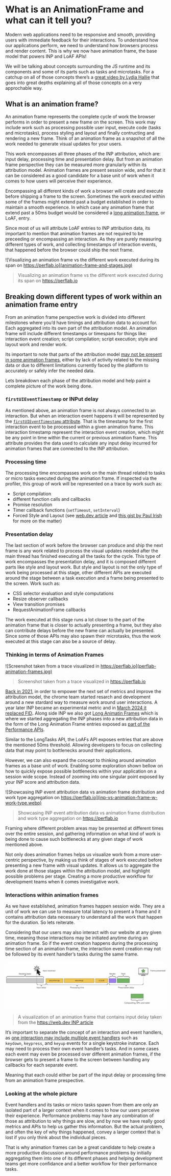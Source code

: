 # What is an AnimationFrame and what can it tell you?

Modern web applications need to be responsive and smooth, providing users with immediate feedback for their interactions. To understand how our applications perform, we need to understand how browsers process and render content. This is why we now have animation frame, the base model that powers INP and LoAF APIs!

We will be talking about concepts surrounding the JS runtime and its components and some of its parts such as tasks and microtasks. For a catchup on all of those concepts there’s a [great video by Lydia Hallie](https://www.youtube.com/watch?v=eiC58R16hb8) that goes into great depths explaining all of those concepts on a very approchable way.

## What is an animation frame?

An animation frame represents the complete cycle of work the browser performs in order to present a new frame on the screen. This work may include work such as processing possible user input, execute code (tasks and microtasks), process styling and layout and finally contructing and rendering a new frame. Think of an animation frame as a snapshot of all the work needed to generate visual updates for your users.

This work encompasses all three phases of the INP attribution, which are: input delay, processing time and presentation delay. But from an animation frame perspective they can be measured more granularly within its attribution model. Animation frames are present session wide, and for that it can be considered as a good candidate for a base unit of work when it comes to how users will perceive their experience.

Encompassing all different kinds of work a browser will create and execute before shipping a frame to the screen. Sometimes the work executed within some of the frames might extend past a budget established in order to maintain a smooth experience. In which case any animation frame that extend past a 50ms budget would be considered a [long animation frame](https://developer.chrome.com/docs/web-platform/long-animation-frames), or LoAF, entry.

Since most of us will attribute LoAF entries to INP attribution data, its important to mention that animation frames are not required to be preceeding or encompassing an interaction. As they are purely measuring different types of work, and collecting timestamps of interaction events, that happened before the browser could ship the next frame.

![Visualizing an animation frame vs the different work executed during its span on https://perflab.io](animation-frame-and-stages.jpg)
> Visualizing an animation frame vs the different work executed during its span on https://perflab.io

## Breaking down different types of work within an animation frame entry

From an animation frame perspective work is divided into different milestones where you’d have timings and attribution data to account for. Each aggregated into its own part of the attribution model. An animation frame will include different timestamps or timespans for things like: interaction event creation; script compilation; script execution; style and layout work and render work.

Its important to note that parts of the attribution model [may not be present in some animation frames](https://developer.chrome.com/docs/web-platform/long-animation-frames#no-script), either by lack of activity related to the missing data or due to different limitations currently faced by the platform to accurately or safely infer the needed data.

Lets breakdown each phase of the attribution model and help paint a complete picture of the work being done.

### `firstUIEventTimestamp` or INPut delay

As mentioned above, an animation frame is not always connected to an interaction. But when an interaction event happens it will be represented by the [`firstUIEventTimestamp` attribute](https://developer.chrome.com/docs/web-platform/long-animation-frames#frame_timestamps_and_durations). That is the timestamp for the first interaction event to be processed within a given animation frame. This interaction timestamp represent the interaction event creation, which might be any point in time within the current or previous animation frame. This attribute provides the data used to calculate any input delay incurred for animation frames that are connected to the INP attribution.

### Processing time

The processing time encompasses work on the main thread related to tasks or micro tasks executed during the animation frame. If inspected via the profiler, this group of work will be represented on a trace by work such as:

- Script compilation
- different function calls and callbacks
- Promise resolution
- Timer callback functions (`setTimeout`, `setInterval`)
- Forced Style and Layout (see [web.dev article](https://web.dev/articles/avoid-large-complex-layouts-and-layout-thrashing) and [this gist by Paul Irish](https://gist.github.com/paulirish/5d52fb081b3570c81e3a) for more on the matter)

### Presentation delay

The last section of work before the browser can produce and ship the next frame is any work related to process the visual updates needed after the main thread has finished executing all the tasks for the cycle. This type of work encompasses the presentation delay, and it is composed different parts like style and layout work. But style and layout is not the only type of work being processed at this stage, other different APIs are executed around the stage between a task execution and a frame being presented to the screen. Work such as:

- CSS selector evaluation and style computations
- Resize observer callbacks
- View transition promises
- RequestAnimationFrame callbacks

The work executed at this stage runs a lot closer to the part of the animation frame that is closer to actually presenting a frame, but they also can contribute delays before the new frame can actually be presented. Since some of those APIs may also spawn their microtasks, thus the work executed at this stage can also be a source of delay.

### Thinking in terms of Animation Frames

![Screenshot taken from a trace visualized in https://perflab.io](perflab-animation-frames.jpg)
> Screenshot taken from a trace visualized in https://perflab.io

[Back in 2021](https://web.dev/blog/better-responsiveness-metric), in order to empower the next set of metrics and improve the attribution model, the chrome team started resarch and development around a new stardard way to measure work around user interactions. A year later INP became an experimental metric and in [March 2024 it replaced FID](https://web.dev/blog/inp-cwv-march-12)**.** Along side INP we also got [Long Animatin Frames](https://github.com/w3c/long-animation-frames) which is where we started aggregating the INP phases into a new attribution data in the form of the Long Animation Frame entries exposed as [part of the Performance APIs](https://developer.mozilla.org/en-US/docs/Web/API/Performance_API/Long_animation_frame_timing).

Similar to the LongTasks API, the LoAFs API exposes entries that are above the mentioned 50ms threshold. Allowing developers to focus on collecting data that may point to bottlenecks around their applications.

However, we can also expand the concept to thinking around animation frames as a base unit of work. Enabling some exploration shown bellow on how to quickly expose possible bottlenecks within your application on a session wide scope. Instead of zooming into one singular point exposed by your INP score and attribution data.

![Showcasing INP event attribution data vs animation frame distribution and work type aggregation on https://perflab.io](inp-vs-animation-frame-w-work-type.webp)
> Showcasing INP event attribution data vs animation frame distribution and work type aggregation on https://perflab.io

Framing where different problem areas may be presented at different times over the entire session, and gathering information on what kind of work is being done to cause such bottlenecks at any given stage of work mentioned above.

Not only does animation frames helps us visualize work from a more user-centric perspective, by making us think of stages of work executed before presenting a new frame with visual updates. It allows us to aggregate the work done at those stages within the attribution model, and highlight possible problems per stage. Creating a more productive workflow for development teams when it comes investigative work.

### Interactions within animation frames

As we have established, animation frames happen session wide. They are a unit of work we can use to measure total latency to present a frame and it contains attribution data necessary to understand all the work that happen for the duration. So lets reiterate.

Considering that our users may also interact with our website at any given time, meaning those interactions may be initiated anytime during an animation frame. So if the event creation happens during the processing time section of an animation frame, the interaction event creation may not be followed by its event handler’s tasks during the same frame.

![A visualization of an animation frame that contains input delay taken from the [https://web.dev INP article](https://web.dev/articles/inp)](inp-image.jpg)
> A visualization of an animation frame that contains input delay taken from the [https://web.dev INP article](https://web.dev/articles/inp)

It’s important to separate the concept of an interaction and event handlers, as [one interaction may include multiple event handlers](https://web.dev/articles/inp#whats_in_an_interaction) such as `keydown`, `keypress`, and `keyup` events for a single keystroke instance. Each may need to process their own event handler’s tasks. And in some cases each event may even be processed over different animation frames, if the browser gets to present a frame to the screen between handling any callbacks for each separate event.

Meaning that each could either be part of the input delay or processing time from an animation frame prespective.

### Looking at the whole picture

Event handlers and its tasks or micro tasks spawn from them are only an isolated part of a larger context when it comes to how our users perceive their experience. Performance problems may have any combination of those as attribution to why things are slow, and by now we have really good metrics and APIs to help us gather this information. But the actual problem, and often the key of why things happened, convey a larger context that is lost if you only think about the individual pieces.

That is why animation frames can be a great candidate to help create a more productive discussion around performance problems by initially aggregating them into one of its different phases and helping development teams get more confidance and a better workflow for their performance tasks.

